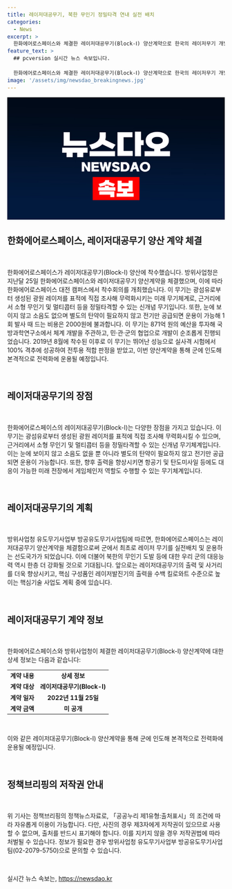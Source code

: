 ```yaml
---
title: 레이저대공무기, 북한 무인기 정밀타격 연내 실전 배치
categories:
  - News
excerpt: >
  한화에어로스페이스와 체결한 레이저대공무기(Block-Ⅰ) 양산계약으로 한국의 레이저무기 개발이 주목받고 있다. 이 무기는 광섬유를 이용해 미래 무기체계를 구현하며, 소음도 없고 탄약이 필요없는 등 혁신적인 장점을 갖추고 있다. 또한, 이번 협연을 통해 무인기 및 멀티콥터를 정밀타격하는데 사용될 수 있으며, 향후 항공기나 탄도미사일에도 대응 가능할 전망이다. 레이저대공무기는 국방과학연구소와 한화에어로스페이스의 협력으로 뛰어난 성능을 자랑하며, 이로 인해 국내에서 레이저무기를 운용하는 선도국가가 될 것으로 예상된다.
feature_text: >
  ## pcversion 실시간 뉴스 속보입니다.

  한화에어로스페이스와 체결한 레이저대공무기(Block-Ⅰ) 양산계약으로 한국의 레이저무기 개발이 주목받고 있다. 이 무기는 광섬유를 이용해 미래 무기체계를 구현하며, 소음도 없고 탄약이 필요없는 등 혁신적인 장점을 갖추고 있다. 또한, 이번 협연을 통해 무인기 및 멀티콥터를 정밀타격하는데 사용될 수 있으며, 향후 항공기나 탄도미사일에도 대응 가능할 전망이다. 레이저대공무기는 국방과학연구소와 한화에어로스페이스의 협력으로 뛰어난 성능을 자랑하며, 이로 인해 국내에서 레이저무기를 운용하는 선도국가가 될 것으로 예상된다.
image: '/assets/img/newsdao_breakingnews.jpg'
---
```


<p><img src="/assets/img/newsdao_breakingnews.jpg" alt="pcversion 속보" /></p>

<h2 data-ke-size="size26"><b>한화에어로스페이스, 레이저대공무기 양산 계약 체결</b></h2>

<p data-ke-size="size16">&nbsp;</p>

<p>한화에어로스페이스가 레이저대공무기(Block-Ⅰ) 양산에 착수했습니다. 방위사업청은 지난달 25일 한화에어로스페이스와 레이저대공무기 양산계약을 체결했으며, 이에 따라 한화에어로스페이스 대전 캠퍼스에서 착수회의를 개최했습니다. 이 무기는 광섬유로부터 생성된 광원 레이저를 표적에 직접 조사해 무력화시키는 미래 무기체계로, 근거리에서 소형 무인기 및 멀티콥터 등을 정밀타격할 수 있는 신개념 무기입니다. 또한, 눈에 보이지 않고 소음도 없으며 별도의 탄약이 필요하지 않고 전기만 공급되면 운용이 가능해 1회 발사 때 드는 비용은 2000원에 불과합니다. 이 무기는 871억 원의 예산을 투자해 국방과학연구소에서 체계 개발을 주관하고, 민·관·군의 협업으로 개발이 순조롭게 진행되었습니다. 2019년 8월에 착수된 이후로 이 무기는 뛰어난 성능으로 실사격 시험에서 100% 격추에 성공하여 전투용 적합 판정을 받았고, 이번 양산계약을 통해 군에 인도해 본격적으로 전력화에 운용될 예정입니다.</p>

<p data-ke-size="size16">&nbsp;</p>

<h2 data-ke-size="size24"><b>레이저대공무기의 장점</b></h2>

<p data-ke-size="size16">&nbsp;</p>

<p>한화에어로스페이스의 레이저대공무기(Block-Ⅰ)는 다양한 장점을 가지고 있습니다. 이 무기는 광섬유로부터 생성된 광원 레이저를 표적에 직접 조사해 무력화시킬 수 있으며, 근거리에서 소형 무인기 및 멀티콥터 등을 정밀타격할 수 있는 신개념 무기체계입니다. 이는 눈에 보이지 않고 소음도 없을 뿐 아니라 별도의 탄약이 필요하지 않고 전기만 공급되면 운용이 가능합니다. 또한, 향후 출력을 향상시키면 항공기 및 탄도미사일 등에도 대응이 가능한 미래 전장에서 게임체인저 역할도 수행할 수 있는 무기체계입니다.</p>

<p data-ke-size="size16">&nbsp;</p>

<h2 data-ke-size="size24"><b>레이저대공무기의 계획</b></h2>

<p data-ke-size="size16">&nbsp;</p>

<p>방위사업청 유도무기사업부 방공유도무기사업팀에 따르면, 한화에어로스페이스는 레이저대공무기 양산계약을 체결함으로써 군에서 최초로 레이저 무기를 실전배치 및 운용하는 선도국가가 되었습니다. 이에 더불어 북한의 무인기 도발 등에 대한 우리 군의 대응능력 역시 한층 더 강화될 것으로 기대됩니다. 앞으로는 레이저대공무기의 출력 및 사거리를 더욱 향상시키고, 핵심 구성품인 레이저발진기의 출력을 수백 킬로와트 수준으로 높이는 핵심기술 사업도 계획 중에 있습니다.</p>

<p data-ke-size="size16">&nbsp;</p>

<h2 data-ke-size="size24"><b>레이저대공무기 계약 정보</b></h2>

<p data-ke-size="size16">&nbsp;</p>

<p>한화에어로스페이스와 방위사업청이 체결한 레이저대공무기(Block-Ⅰ) 양산계약에 대한 상세 정보는 다음과 같습니다:</p>

<table style="width: 100%;">
<tbody>
<tr>
<td style="text-align: center; height: 17px;"><b>계약 내용</b></td>
<td style="text-align: center; height: 17px;"><b>상세 정보</b></td>
</tr>
<tr>
<td style="text-align: center; height: 17px;"><b>계약 대상</b></td>
<td style="text-align: center; height: 17px;"><b>레이저대공무기(Block-Ⅰ)</b></td>
</tr>
<tr>
<td style="text-align: center; height: 17px;"><b>계약 일자</b></td>
<td style="text-align: center; height: 17px;"><b>2022년 11월 25일</b></td>
</tr>
<tr>
<td style="text-align: center; height: 17px;"><b>계약 금액</b></td>
<td style="text-align: center; height: 17px;"><b>미 공개</b></td>
</tr>
</tbody>
</table>

<p data-ke-size="size16">&nbsp;</p>

<p>이와 같은 레이저대공무기(Block-Ⅰ) 양산계약을 통해 군에 인도해 본격적으로 전력화에 운용될 예정입니다.</p>

<p data-ke-size="size16">&nbsp;</p>

<h2 data-ke-size="size24"><b>정책브리핑의 저작권 안내</b></h2>

<p data-ke-size="size16">&nbsp;</p>

<p>위 기사는 정책브리핑의 정책뉴스자료로, 「공공누리 제1유형:출처표시」의 조건에 따라 자유롭게 이용이 가능합니다. 다만, 사진의 경우 제3자에게 저작권이 있으므로 사용할 수 없으며, 출처를 반드시 표기해야 합니다. 이를 지키지 않을 경우 저작권법에 따라 처벌될 수 있습니다. 정보가 필요한 경우 방위사업청 유도무기사업부 방공유도무기사업팀(02-2079-5750)으로 문의할 수 있습니다.</p>

<p data-ke-size="size16">&nbsp;</p>
실시간 뉴스 속보는, <a href="https://newsdao.kr" rel="dofollow">https://newsdao.kr</a>


